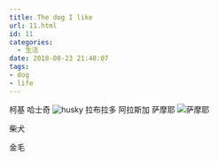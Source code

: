 ```yaml
---
title: The dog I like
url: 11.html
id: 11
categories:
  - 生活
date: 2018-08-23 21:48:07
tags: 
- dog 
- life
---
```


柯基 
哈士奇 
![husky](https://ss1.bdstatic.com/70cFvXSh_Q1YnxGkpoWK1HF6hhy/it/u=3305199831,841105180&fm=26&gp=0.jpg 'husky')
拉布拉多 
阿拉斯加 
萨摩耶
![萨摩耶](https://ss1.baidu.com/6ONXsjip0QIZ8tyhnq/it/u=1256437552,306933866&fm=173&f.jpg '萨摩耶')

柴犬

金毛